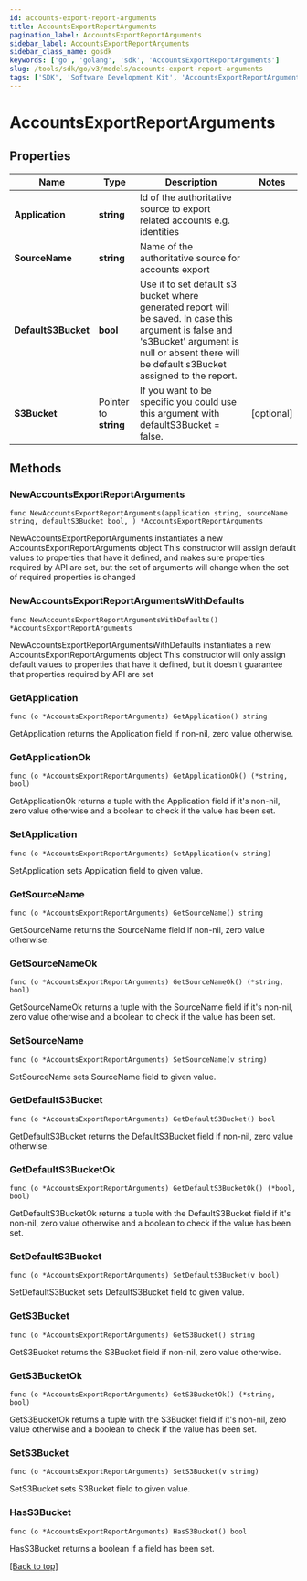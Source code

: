 ```yaml
---
id: accounts-export-report-arguments
title: AccountsExportReportArguments
pagination_label: AccountsExportReportArguments
sidebar_label: AccountsExportReportArguments
sidebar_class_name: gosdk
keywords: ['go', 'golang', 'sdk', 'AccountsExportReportArguments'] 
slug: /tools/sdk/go/v3/models/accounts-export-report-arguments
tags: ['SDK', 'Software Development Kit', 'AccountsExportReportArguments']
---
```


# AccountsExportReportArguments

## Properties

Name | Type | Description | Notes
------------ | ------------- | ------------- | -------------
**Application** |  **string** | Id of the authoritative source to export related accounts e.g. identities | 
**SourceName** |  **string** | Name of the authoritative source for accounts export | 
**DefaultS3Bucket** |  **bool** | Use it to set default s3 bucket where generated report will be saved.  In case this argument is false and &#39;s3Bucket&#39; argument is null or absent there will be default s3Bucket assigned to the report. | 
**S3Bucket** |  Pointer to **string** | If you want to be specific you could use this argument with defaultS3Bucket &#x3D; false. | [optional] 

## Methods

### NewAccountsExportReportArguments

`func NewAccountsExportReportArguments(application string, sourceName string, defaultS3Bucket bool, ) *AccountsExportReportArguments`

NewAccountsExportReportArguments instantiates a new AccountsExportReportArguments object
This constructor will assign default values to properties that have it defined,
and makes sure properties required by API are set, but the set of arguments
will change when the set of required properties is changed

### NewAccountsExportReportArgumentsWithDefaults

`func NewAccountsExportReportArgumentsWithDefaults() *AccountsExportReportArguments`

NewAccountsExportReportArgumentsWithDefaults instantiates a new AccountsExportReportArguments object
This constructor will only assign default values to properties that have it defined,
but it doesn't guarantee that properties required by API are set

### GetApplication

`func (o *AccountsExportReportArguments) GetApplication() string`

GetApplication returns the Application field if non-nil, zero value otherwise.

### GetApplicationOk

`func (o *AccountsExportReportArguments) GetApplicationOk() (*string, bool)`

GetApplicationOk returns a tuple with the Application field if it's non-nil, zero value otherwise
and a boolean to check if the value has been set.

### SetApplication

`func (o *AccountsExportReportArguments) SetApplication(v string)`

SetApplication sets Application field to given value.


### GetSourceName

`func (o *AccountsExportReportArguments) GetSourceName() string`

GetSourceName returns the SourceName field if non-nil, zero value otherwise.

### GetSourceNameOk

`func (o *AccountsExportReportArguments) GetSourceNameOk() (*string, bool)`

GetSourceNameOk returns a tuple with the SourceName field if it's non-nil, zero value otherwise
and a boolean to check if the value has been set.

### SetSourceName

`func (o *AccountsExportReportArguments) SetSourceName(v string)`

SetSourceName sets SourceName field to given value.


### GetDefaultS3Bucket

`func (o *AccountsExportReportArguments) GetDefaultS3Bucket() bool`

GetDefaultS3Bucket returns the DefaultS3Bucket field if non-nil, zero value otherwise.

### GetDefaultS3BucketOk

`func (o *AccountsExportReportArguments) GetDefaultS3BucketOk() (*bool, bool)`

GetDefaultS3BucketOk returns a tuple with the DefaultS3Bucket field if it's non-nil, zero value otherwise
and a boolean to check if the value has been set.

### SetDefaultS3Bucket

`func (o *AccountsExportReportArguments) SetDefaultS3Bucket(v bool)`

SetDefaultS3Bucket sets DefaultS3Bucket field to given value.


### GetS3Bucket

`func (o *AccountsExportReportArguments) GetS3Bucket() string`

GetS3Bucket returns the S3Bucket field if non-nil, zero value otherwise.

### GetS3BucketOk

`func (o *AccountsExportReportArguments) GetS3BucketOk() (*string, bool)`

GetS3BucketOk returns a tuple with the S3Bucket field if it's non-nil, zero value otherwise
and a boolean to check if the value has been set.

### SetS3Bucket

`func (o *AccountsExportReportArguments) SetS3Bucket(v string)`

SetS3Bucket sets S3Bucket field to given value.

### HasS3Bucket

`func (o *AccountsExportReportArguments) HasS3Bucket() bool`

HasS3Bucket returns a boolean if a field has been set.


[[Back to top]](#) 


